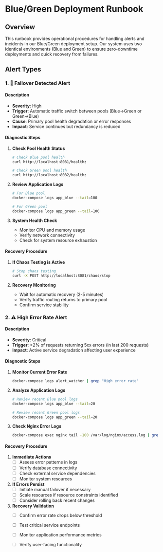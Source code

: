 # Blue/Green Deployment Runbook

## Overview
This runbook provides operational procedures for handling alerts and incidents in our Blue/Green deployment setup. Our system uses two identical environments (Blue and Green) to ensure zero-downtime deployments and quick recovery from failures.

## Alert Types

### 1. 🚨 Failover Detected Alert

#### Description
- **Severity**: High
- **Trigger**: Automatic traffic switch between pools (Blue→Green or Green→Blue)
- **Cause**: Primary pool health degradation or error responses
- **Impact**: Service continues but redundancy is reduced

#### Diagnostic Steps
1. **Check Pool Health Status**
   ```bash
   # Check Blue pool health
   curl http://localhost:8081/healthz
   
   # Check Green pool health
   curl http://localhost:8082/healthz
   ```

2. **Review Application Logs**
   ```bash
   # For Blue pool
   docker-compose logs app_blue --tail=100
   
   # For Green pool
   docker-compose logs app_green --tail=100
   ```

3. **System Health Check**
   - Monitor CPU and memory usage
   - Verify network connectivity
   - Check for system resource exhaustion

#### Recovery Procedure
1. **If Chaos Testing is Active**
   ```bash
   # Stop chaos testing
   curl -X POST http://localhost:8081/chaos/stop
   ```

2. **Recovery Monitoring**
   - Wait for automatic recovery (2-5 minutes)
   - Verify traffic routing returns to primary pool
   - Confirm service stability

### 2. ⚠️ High Error Rate Alert

#### Description
- **Severity**: Critical
- **Trigger**: >2% of requests returning 5xx errors (in last 200 requests)
- **Impact**: Active service degradation affecting user experience

#### Diagnostic Steps
1. **Monitor Current Error Rate**
   ```bash
   docker-compose logs alert_watcher | grep "High error rate"
   ```

2. **Analyze Application Logs**
   ```bash
   # Review recent Blue pool logs
   docker-compose logs app_blue --tail=20
   
   # Review recent Green pool logs
   docker-compose logs app_green --tail=20
   ```

3. **Check Nginx Error Logs**
   ```bash
   docker-compose exec nginx tail -100 /var/log/nginx/access.log | grep "upstream_status=5"
   ```

#### Recovery Procedure
1. **Immediate Actions**
   - [ ] Assess error patterns in logs
   - [ ] Verify database connectivity
   - [ ] Check external service dependencies
   - [ ] Monitor system resources

2. **If Errors Persist**
   - [ ] Initiate manual failover if necessary
   - [ ] Scale resources if resource constraints identified
   - [ ] Consider rolling back recent changes

3. **Recovery Validation**
   - [ ] Confirm error rate drops below threshold
   - [ ] Test critical service endpoints
   - [ ] Monitor application performance metrics
   - [ ] Verify user-facing functionality

